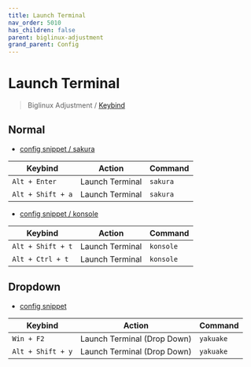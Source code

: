 ```yaml
---
title: Launch Terminal
nav_order: 5010
has_children: false
parent: biglinux-adjustment
grand_parent: Config
---
```



# Launch Terminal

> Biglinux Adjustment / [Keybind](https://samwhelp.github.io/biglinux-adjustment/read/config/biglinux-adjustment/keybind.html)


## Normal

* [config snippet / sakura](https://github.com/samwhelp/biglinux-adjustment/blob/main/prototype/keybind/kdebiglinux/modern/kglobalshortcutsrc#L283-L285)

| Keybind          | Action         | Command                     |
| ----------------- | ------------- | --------------------------- |
| `Alt + Enter`     | Launch Terminal | `sakura`                 |
| `Alt + Shift + a` | Launch Terminal | `sakura`                 |

* [config snippet / konsole](https://github.com/samwhelp/biglinux-adjustment/blob/main/prototype/keybind/kdebiglinux/modern/kglobalshortcutsrc#L211-L215)

| Keybind          | Action         | Command                     |
| ----------------- | ------------- | --------------------------- |
| `Alt + Shift + t`  | Launch Terminal | `konsole`                 |
| `Alt + Ctrl + t`  | Launch Terminal | `konsole`                 |


## Dropdown

* [config snippet](https://github.com/samwhelp/biglinux-adjustment/blob/main/prototype/keybind/kdebiglinux/modern/kglobalshortcutsrc#L298-L300)

| Keybind          | Action                      | Command                     |
| ----------------- | ------------------------- | ---------------------------- |
| `Win + F2` | Launch Terminal (Drop Down) | `yakuake` |
| `Alt + Shift + y` | Launch Terminal (Drop Down) | `yakuake` |
